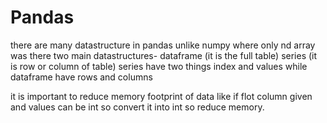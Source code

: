 # Pandas

there are many datastructure in pandas unlike numpy where only nd array was there
two main datastructures-
dataframe (it is the full table)
series (it is row or column of table)
series have two things index and values while dataframe have rows and columns

it is important to reduce memory footprint of data like if flot column given and values can be int so convert it into int so reduce memory.



